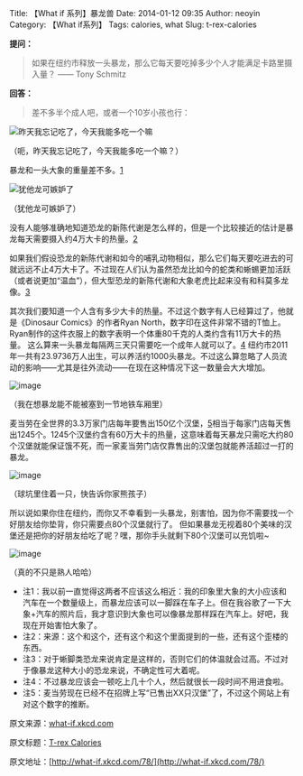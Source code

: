 Title: 【What if 系列】暴龙兽
Date: 2014-01-12 09:35
Author: neoyin
Category: 【What if系列】
Tags: calories, what
Slug: t-rex-calories

**提问：**

> 如果在纽约市释放一头暴龙，那么它每天要吃掉多少个人才能满足卡路里摄入量？
> —— Tony Schmitz

**回答：**

> 差不多半个成人吧，或者一个10岁小孩也行：

![昨天我忘记吃了，今天我能多吃一个嘛](http://a.hiphotos.bdimg.com/album/s=550;q=90;c=xiangce,100,100/sign=5dd83e8d932397ddd279980169b9c38a/0dd7912397dda14495d46bd8b0b7d0a20df486fe.jpg?referer=97b1c184b68f8c54bac4f11fe294&x=.jpg)

（呃，昨天我忘记吃了，今天我能多吃一个嘛？）

暴龙和一头大象的重量差不多。[1](http://a.hiphotos.bdimg.com/album/s=550;q=90;c=xiangce,100,100/sign=5dd83e8d932397ddd279980169b9c38a/0dd7912397dda14495d46bd8b0b7d0a20df486fe.jpg?referer=97b1c184b68f8c54bac4f11fe294&x=.jpg)

<!--more-->

![犹他龙可嫉妒了](http://a.hiphotos.bdimg.com/album/s%3D550%3Bq%3D90%3Bc%3Dxiangce%2C100%2C100/sign=b4ba5fdb820a19d8cf03840003c1f3b6/6d81800a19d8bc3ec93000a0808ba61ea8d3459b.jpg?referer=dcc74e44d01b0ef435ffad6ea379&x=.jpg)

（犹他龙可嫉妒了）

没有人能够准确地知道恐龙的新陈代谢是怎么样的，但是一个比较接近的估计是暴龙每天需要摄入约4万大卡的热量。[2](http://a.hiphotos.bdimg.com/album/s%3D550%3Bq%3D90%3Bc%3Dxiangce%2C100%2C100/sign=b4ba5fdb820a19d8cf03840003c1f3b6/6d81800a19d8bc3ec93000a0808ba61ea8d3459b.jpg?referer=dcc74e44d01b0ef435ffad6ea379&x=.jpg)

如果我们假设恐龙的新陈代谢和如今的哺乳动物相似，那么它们每天要吃进去的可就远远不止4万大卡了。不过现在人们认为虽然恐龙比如今的蛇类和蜥蜴更加活跃（或者说更加“温血”），但大型恐龙的新陈代谢和大象老虎比起来没有和科莫多龙像。[3](http://c.hiphotos.bdimg.com/album/s%3D550%3Bq%3D90%3Bc%3Dxiangce%2C100%2C100/sign=244ba102d309b3deefbfe46dfc841dbc/9358d109b3de9c82a35dffe56e81800a19d8439b.jpg?referer=b1f8cf599045d688fa158794ad79&x=.jpg)

其次我们要知道一个人含有多少大卡的热量。不过这个数字有人已经算过了，他就是《Dinosaur
Comics》的作者Ryan
North，数字印在这件非常不错的T恤上。Ryan制作的这件衣服上的数字表明一个体重80千克的人类约含有11万大卡的热量。
这么算来一头暴龙每隔两三天只需要吃一个成年人就可以了。[4](http://d.hiphotos.bdimg.com/album/s%3D550%3Bq%3D90%3Bc%3Dxiangce%2C100%2C100/sign=fcd2fd419f16fdfadc6cc6eb84b4fd69/cf1b9d16fdfaaf51a8e387d58e5494eef01f7a53.jpg?referer=1a09a450324e251fbbe0d1c8c631&x=.jpg)
纽约市2011年一共有23.9736万人出生，可以养活约1000头暴龙。不过这么算忽略了人员流动的影响——尤其是往外流动——在现在这种情况下这一数量会大大增加。

![image](http://c.hiphotos.bdimg.com/album/s%3D550%3Bq%3D90%3Bc%3Dxiangce%2C100%2C100/sign=244ba102d309b3deefbfe46dfc841dbc/9358d109b3de9c82a35dffe56e81800a19d8439b.jpg?referer=b1f8cf599045d688fa158794ad79&x=.jpg)

（我在想暴龙能不能被塞到一节地铁车厢里）

麦当劳在全世界的3.3万家门店每年要售出150亿个汉堡，[5](http://h.hiphotos.bdimg.com/album/s%3D550%3Bq%3D90%3Bc%3Dxiangce%2C100%2C100/sign=fdab9544aad3fd1f3209a23f00755422/a71ea8d3fd1f4134e82a0314271f95cad1c85ebe.jpg?referer=2efab2913bdbb6fd7c4cd0169a54&x=.jpg)相当于每家门店每天售出1245个。1245个汉堡约含有60万大卡的热量，这意味着每天暴龙只需吃大约80个汉堡就能保证饿不死，而一家麦当劳门店仅靠售出的汉堡包就能养活超过一打的暴龙。

![image](http://d.hiphotos.bdimg.com/album/s%3D550%3Bq%3D90%3Bc%3Dxiangce%2C100%2C100/sign=fcd2fd419f16fdfadc6cc6eb84b4fd69/cf1b9d16fdfaaf51a8e387d58e5494eef01f7a53.jpg?referer=1a09a450324e251fbbe0d1c8c631&x=.jpg)

（球坑里住着一只，快告诉你家熊孩子）

所以说如果你住在纽约，而你又不幸看到一头暴龙，别害怕，因为你不需要找一个好朋友给你垫背，你只需要点80个汉堡就行了。
但如果暴龙无视着80个美味的汉堡还是把你的好朋友给吃了呢？嘿，那你手头就剩下80个汉堡可以充饥啦\~

![image](http://h.hiphotos.bdimg.com/album/s%3D550%3Bq%3D90%3Bc%3Dxiangce%2C100%2C100/sign=fdab9544aad3fd1f3209a23f00755422/a71ea8d3fd1f4134e82a0314271f95cad1c85ebe.jpg?referer=2efab2913bdbb6fd7c4cd0169a54&x=.jpg)

（真的不只是熟人哈哈）

-   注1：我以前一直觉得这两者不应该这么相近：我的印象里大象的大小应该和汽车在一个数量级上，而暴龙应该可以一脚踩在车子上。但在我谷歌了一下大象+汽车的照片后，我才意识到大象也可以像暴龙那样踩在汽车上。好吧，我现在开始害怕大象了。
-   注2：来源：这个和这个，还有这个和这个里面提到的一些，还有这个歪楼的东西。
-   注3：对于蜥脚类恐龙来说肯定是这样的，否则它们的体温就会过高。不过对于像暴龙这种大小的恐龙来说，不确定性可大着呢。
-   注4：不过暴龙应该会一顿吃上几十个人，然后就很长一段时间不用进食啦。
-   注5：麦当劳现在已经不在招牌上写“已售出XX只汉堡”了，不过这个网站上有对这个数字的推断。

原文来源：[what-if.xkcd.com](http://what-if.xkcd.com)

原文标题：[T-rex Calories](http://what-if.xkcd.com/78/)

原文地址：[http://what-if.xkcd.com/78/](http://what-if.xkcd.com/78/)
